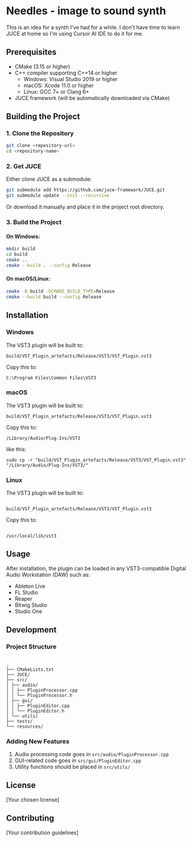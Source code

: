 # Needles - image to sound synth

This is an idea for a synth I've had for a while. I don't have time to learn JUCE at home so I'm using Cursor AI IDE to do it for me.

## Prerequisites

- CMake (3.15 or higher)
- C++ compiler supporting C++14 or higher
  - Windows: Visual Studio 2019 or higher
  - macOS: Xcode 11.0 or higher
  - Linux: GCC 7+ or Clang 6+
- JUCE framework (will be automatically downloaded via CMake)

## Building the Project

### 1. Clone the Repository

```bash
git clone <repository-url>
cd <repository-name>
```

### 2. Get JUCE

Either clone JUCE as a submodule:

```bash
git submodule add https://github.com/juce-framework/JUCE.git
git submodule update --init --recursive
```

Or download it manually and place it in the project root directory.

### 3. Build the Project

#### On Windows:

```bash
mkdir build
cd build
cmake ..
cmake --build . --config Release
```

#### On macOS/Linux:

```bash
cmake -B build -DCMAKE_BUILD_TYPE=Release
cmake --build build --config Release
```

## Installation

### Windows

The VST3 plugin will be built to:

```
build/VST_Plugin_artefacts/Release/VST3/VST_Plugin.vst3
```

Copy this to:

```
C:\Program Files\Common Files\VST3
```

### macOS

The VST3 plugin will be built to:

```
build/VST_Plugin_artefacts/Release/VST3/VST_Plugin.vst3
```

Copy this to:

```
/Library/Audio/Plug-Ins/VST3
```

like this:

```
sudo cp -r "build/VST_Plugin_artefacts/Release/VST3/VST_Plugin.vst3" "/Library/Audio/Plug-Ins/VST3/"
```

### Linux

The VST3 plugin will be built to:

```

build/VST_Plugin_artefacts/Release/VST3/VST_Plugin.vst3

```

Copy this to:

```

/usr/local/lib/vst3

```

## Usage

After installation, the plugin can be loaded in any VST3-compatible Digital Audio Workstation (DAW) such as:

- Ableton Live
- FL Studio
- Reaper
- Bitwig Studio
- Studio One

## Development

### Project Structure

```

.
├── CMakeLists.txt
├── JUCE/
├── src/
│ ├── audio/
│ │ ├── PluginProcessor.cpp
│ │ └── PluginProcessor.h
│ ├── gui/
│ │ ├── PluginEditor.cpp
│ │ └── PluginEditor.h
│ └── utils/
├── tests/
└── resources/

```

### Adding New Features

1. Audio processing code goes in `src/audio/PluginProcessor.cpp`
2. GUI-related code goes in `src/gui/PluginEditor.cpp`
3. Utility functions should be placed in `src/utils/`

## License

[Your chosen license]

## Contributing

[Your contribution guidelines]

```

```
